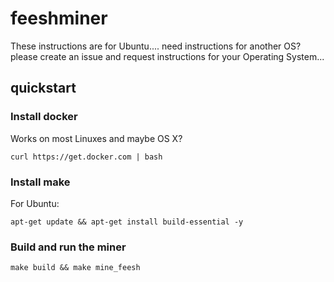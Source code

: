 # feeshminer

These instructions are for Ubuntu.... need instructions for another OS? please create an issue and request instructions for your Operating System...

## quickstart

### Install docker

Works on most Linuxes and maybe OS X?

`curl https://get.docker.com | bash`

### Install make

For Ubuntu:

`apt-get update && apt-get install build-essential -y`

### Build and run the miner

`make build && make mine_feesh`

